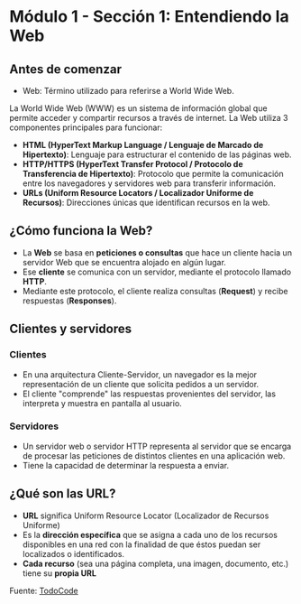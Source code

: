 # Módulo 1 - Sección 1: Entendiendo la Web


## Antes de comenzar
- Web: Término utilizado para referirse a World Wide Web.

La World Wide Web (WWW) es un sistema de información global que permite acceder y compartir recursos a través de internet.
La Web utiliza 3 componentes principales para funcionar:

- **HTML (HyperText Markup Language / Lenguaje de Marcado de Hipertexto)**: Lenguaje para estructurar el contenido de las páginas web.
- **HTTP/HTTPS (HyperText Transfer Protocol / Protocolo de Transferencia de Hipertexto)**: Protocolo que permite la comunicación entre los navegadores y servidores web para transferir información.
- **URLs (Uniform Resource Locators / Localizador Uniforme de Recursos)**: Direcciones únicas que identifican recursos en la web.


## ¿Cómo funciona la Web?
- La **Web** se basa en **peticiones o consultas** que hace un cliente hacia un servidor Web que se encuentra alojado en algún lugar.
- Ese **cliente** se comunica con un servidor, mediante el protocolo llamado **HTTP**.
- Mediante este protocolo, el cliente realiza consultas (**Request**) y recibe respuestas (**Responses**).


## Clientes y servidores

### Clientes
- En una arquitectura Cliente-Servidor, un navegador es la mejor representación de un cliente que solicita pedidos a un servidor.
- El cliente "comprende" las respuestas provenientes del servidor, las interpreta y muestra en pantalla al usuario.

### Servidores
- Un servidor web o servidor HTTP representa al servidor que se encarga de procesar las peticiones de distintos clientes en una aplicación web.
- Tiene la capacidad de determinar la respuesta a enviar.


## ¿Qué son las URL?
- **URL** significa Uniform Resource Locator (Localizador de Recursos Uniforme)
- Es la **dirección específica** que se asigna a cada uno de los recursos disponibles en una red con la finalidad de que éstos puedan ser localizados o identificados.
- **Cada recurso** (sea una página completa, una imagen, documento, etc.) tiene su **propia URL**

Fuente: [TodoCode](https://www.youtube.com/watch?v=lC6JOQLIgp0&ab_channel=TodoCode)